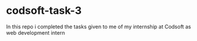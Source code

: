 # codsoft-task-3
In this repo i completed the tasks given to me of my internship at Codsoft as web development intern
